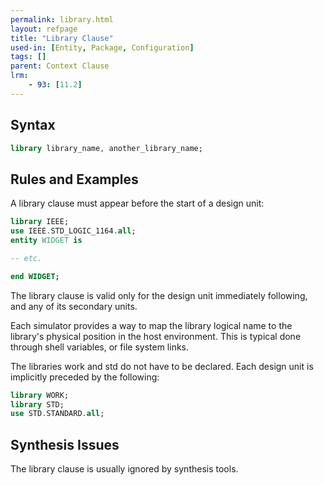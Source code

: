 ```yaml
---
permalink: library.html
layout: refpage
title: "Library Clause"
used-in: [Entity, Package, Configuration]
tags: []
parent: Context Clause
lrm:
    - 93: [11.2]
---
```


## Syntax

<!-- include the vhdl tag to highlight as vhdl -->
```vhdl
library library_name, another_library_name;
```

## Rules and Examples

A library clause must appear before the start of a design unit:
```vhdl
library IEEE;
use IEEE.STD_LOGIC_1164.all;
entity WIDGET is

-- etc.

end WIDGET;
```

The library clause is valid only for the design unit immediately following, and any of its secondary units.

Each simulator provides a way to map the library logical name to the library's physical position in the host environment. This is typical done through shell variables, or file system links.

The libraries work and std do not have to be declared. Each design unit is implicitly preceded by the following:
```vhdl
library WORK;
library STD;
use STD.STANDARD.all;
```


## Synthesis Issues

The library clause is usually ignored by synthesis tools.

